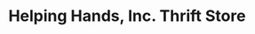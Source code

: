 ---
title: "Helping Hands, Inc. Thrift Store"
url: /rockwall/helping-hands-inc-thrift-store/
shop: Kleidung
---
